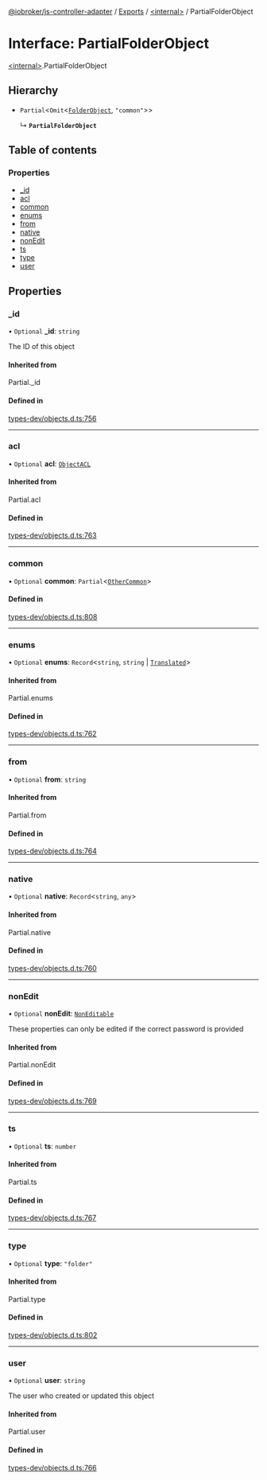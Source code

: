 [@iobroker/js-controller-adapter](../README.md) / [Exports](../modules.md) / [\<internal\>](../modules/internal_.md) / PartialFolderObject

# Interface: PartialFolderObject

[\<internal\>](../modules/internal_.md).PartialFolderObject

## Hierarchy

- `Partial`\<`Omit`\<[`FolderObject`](internal_.FolderObject.md), ``"common"``\>\>

  ↳ **`PartialFolderObject`**

## Table of contents

### Properties

- [\_id](internal_.PartialFolderObject.md#_id)
- [acl](internal_.PartialFolderObject.md#acl)
- [common](internal_.PartialFolderObject.md#common)
- [enums](internal_.PartialFolderObject.md#enums)
- [from](internal_.PartialFolderObject.md#from)
- [native](internal_.PartialFolderObject.md#native)
- [nonEdit](internal_.PartialFolderObject.md#nonedit)
- [ts](internal_.PartialFolderObject.md#ts)
- [type](internal_.PartialFolderObject.md#type)
- [user](internal_.PartialFolderObject.md#user)

## Properties

### \_id

• `Optional` **\_id**: `string`

The ID of this object

#### Inherited from

Partial.\_id

#### Defined in

[types-dev/objects.d.ts:756](https://github.com/ioBroker/ioBroker.js-controller/blob/f0c31e77/packages/types-dev/objects.d.ts#L756)

___

### acl

• `Optional` **acl**: [`ObjectACL`](internal_.ObjectACL.md)

#### Inherited from

Partial.acl

#### Defined in

[types-dev/objects.d.ts:763](https://github.com/ioBroker/ioBroker.js-controller/blob/f0c31e77/packages/types-dev/objects.d.ts#L763)

___

### common

• `Optional` **common**: `Partial`\<[`OtherCommon`](internal_.OtherCommon.md)\>

#### Defined in

[types-dev/objects.d.ts:808](https://github.com/ioBroker/ioBroker.js-controller/blob/f0c31e77/packages/types-dev/objects.d.ts#L808)

___

### enums

• `Optional` **enums**: `Record`\<`string`, `string` \| [`Translated`](../modules/internal_.md#translated)\>

#### Inherited from

Partial.enums

#### Defined in

[types-dev/objects.d.ts:762](https://github.com/ioBroker/ioBroker.js-controller/blob/f0c31e77/packages/types-dev/objects.d.ts#L762)

___

### from

• `Optional` **from**: `string`

#### Inherited from

Partial.from

#### Defined in

[types-dev/objects.d.ts:764](https://github.com/ioBroker/ioBroker.js-controller/blob/f0c31e77/packages/types-dev/objects.d.ts#L764)

___

### native

• `Optional` **native**: `Record`\<`string`, `any`\>

#### Inherited from

Partial.native

#### Defined in

[types-dev/objects.d.ts:760](https://github.com/ioBroker/ioBroker.js-controller/blob/f0c31e77/packages/types-dev/objects.d.ts#L760)

___

### nonEdit

• `Optional` **nonEdit**: [`NonEditable`](internal_.NonEditable.md)

These properties can only be edited if the correct password is provided

#### Inherited from

Partial.nonEdit

#### Defined in

[types-dev/objects.d.ts:769](https://github.com/ioBroker/ioBroker.js-controller/blob/f0c31e77/packages/types-dev/objects.d.ts#L769)

___

### ts

• `Optional` **ts**: `number`

#### Inherited from

Partial.ts

#### Defined in

[types-dev/objects.d.ts:767](https://github.com/ioBroker/ioBroker.js-controller/blob/f0c31e77/packages/types-dev/objects.d.ts#L767)

___

### type

• `Optional` **type**: ``"folder"``

#### Inherited from

Partial.type

#### Defined in

[types-dev/objects.d.ts:802](https://github.com/ioBroker/ioBroker.js-controller/blob/f0c31e77/packages/types-dev/objects.d.ts#L802)

___

### user

• `Optional` **user**: `string`

The user who created or updated this object

#### Inherited from

Partial.user

#### Defined in

[types-dev/objects.d.ts:766](https://github.com/ioBroker/ioBroker.js-controller/blob/f0c31e77/packages/types-dev/objects.d.ts#L766)
